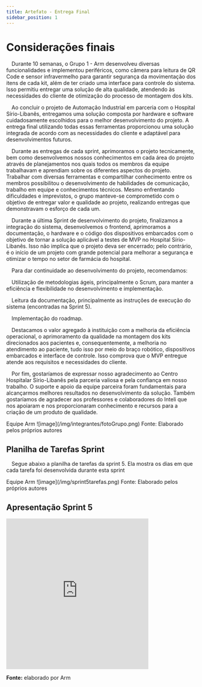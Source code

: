 ```yaml
---
title: Artefato - Entrega Final
sidebar_position: 1
---
```

# Considerações finais

&emsp;Durante 10 semanas, o Grupo 1 - Arm desenvolveu diversas funcionalidades e implementou periféricos, como câmera para leitura de QR Code e sensor infravermelho para garantir segurança da movimentação dos itens de cada kit, além de ter criado uma interface para controle do sistema. Isso permitiu entregar uma solução de alta qualidade, atendendo às necessidades do cliente de otimização do processo de montagem dos kits.

&emsp;Ao concluir o projeto de Automação Industrial em parceria com o Hospital Sírio-Libanês, entregamos uma solução composta por hardware e software cuidadosamente escolhidos para o melhor desenvolvimento do projeto. A entrega final utilizando todas essas ferramentas proporcionou uma solução integrada de acordo com as necessidades do cliente e adaptável para desenvolvimentos futuros.

&emsp;Durante as entregas de cada sprint, aprimoramos o projeto tecnicamente, bem como desenvolvemos nossos conhecimentos em cada área do projeto através de planejamentos nos quais todos os membros da equipe trabalhavam e aprendiam sobre os diferentes aspectos do projeto. Trabalhar com diversas ferramentas e compartilhar conhecimento entre os membros possibilitou o desenvolvimento de habilidades de comunicação, trabalho em equipe e conhecimentos técnicos. Mesmo enfrentando dificuldades e imprevistos, o grupo manteve-se comprometido com o objetivo de entregar valor e qualidade ao projeto, realizando entregas que demonstravam o esforço de cada um.

&emsp;Durante a última Sprint de desenvolvimento do projeto, finalizamos a integração do sistema, desenvolvemos o frontend, aprimoramos a documentação, o hardware e o código dos dispositivos embarcados com o objetivo de tornar a solução aplicável a testes de MVP no Hospital Sírio-Libanês. Isso não implica que o projeto deva ser encerrado; pelo contrário, é o início de um projeto com grande potencial para melhorar a segurança e otimizar o tempo no setor de farmácia do hospital.

&emsp;Para dar continuidade ao desenvolvimento do projeto, recomendamos:

&emsp;Utilização de metodologias ágeis, principalmente o Scrum, para manter a eficiência e flexibilidade no desenvolvimento e implementação.

&emsp;Leitura da documentação, principalmente as instruções de execução do sistema (encontradas na Sprint 5).

&emsp;Implementação do roadmap.

&emsp;Destacamos o valor agregado à instituição com a melhoria da eficiência operacional, o aprimoramento da qualidade na montagem dos kits direcionados aos pacientes e, consequentemente, a melhoria no atendimento ao paciente, tudo isso por meio do braço robótico, dispositivos embarcados e interface de controle. Isso comprova que o MVP entregue atende aos requisitos e necessidades do cliente.

&emsp;Por fim, gostaríamos de expressar nosso agradecimento ao Centro Hospitalar Sírio-Libanês pela parceria valiosa e pela confiança em nosso trabalho. O suporte e apoio da equipe parceira foram fundamentais para alcançarmos melhores resultados no desenvolvimento da solução. Também gostaríamos de agradecer aos professores e colaboradores do Inteli que nos apoiaram e nos proporcionaram conhecimento e recursos para a criação de um produto de qualidade.

<div style={{width: '50%', margin: '0 auto', textAlign: 'center'}}>
    Equipe Arm
    ![image](/img/integrantes/fotoGrupo.png)
    Fonte: Elaborado pelos próprios autores
</div>

## Planilha de Tarefas Sprint

&emsp;Segue abaixo a planilha de tarefas da sprint 5. Ela mostra os dias em que cada tarefa foi desenvolvida durante esta sprint

<div style={{width: '100%', margin: '0 auto', textAlign: 'center'}}>
    Equipe Arm
    ![image](/img/sprint5tarefas.png)
    Fonte: Elaborado pelos próprios autores
</div>

## Apresentação Sprint 5

<iframe src="https://docs.google.com/presentation/d/e/2PACX-1vSWFWS8ERZ6HiCxevCvMGdT-eSikUnjkok83DNGyBb8iLus36vcS2c8ac4rSPZ07iKkBYoLFrvuK-3J/embed?start=false&loop=false&delayms=3000" frameborder="0" width="75%" height="400" allowfullscreen="true" mozallowfullscreen="true" webkitallowfullscreen="true" style={{ display: 'block', marginLeft: 'auto', marginRight: 'auto' }}></iframe>

<p><b>Fonte:</b> elaborado por Arm </p>